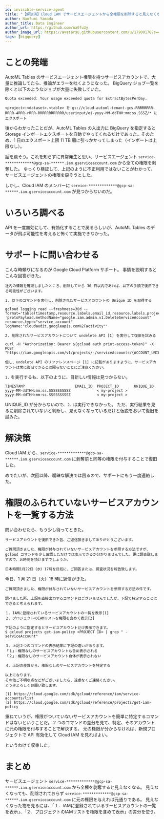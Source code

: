 ```yaml
---
id: invisible-service-agent
title: "【解決済】Cloud IAM でサービスエージェントから全権限を削除すると見えなくなる"
author: Naofumi Yamada
author_title: Data Engineer
author_url: https://github.com/na0fu3y
author_image_url: https://avatars0.githubusercontent.com/u/17900178?s=400&v=4
tags: [bigquery]
---
```


# ことの発端
AutoML Tables のサービスエージェント権限を持つサービスアカウントで、大量に推論してたら、推論がエラーを吐くようになった。
BigQuery ジョブ一覧を除くと以下のようなジョブが大量に失敗していた。

<!--truncate-->

```
Quota exceeded: Your usage exceeded quota for ExtractBytesPerDay.

<project>:<dataset>.<table> を gs://cloud-automl-tenant-gcs-RRRRRRRR-RRRR-4RRR-rRRR-RRRRRRRRRRRR/userinput/oi-yyyy-MM-ddTHH:mm:ss.SSSZ/* にエクスポート
```

後からわかったことだが、AutoML Tables の入出力に BigQuery を指定すると Storage インポートエクスポートを自動でやってくれるだけであった。そのため、1 日のエクスポート上限 11 TB 弱に引っかかってしまった（インポートは上限なし）。

話を戻そう。これを知らずに異常発生と思い、サービスエージェント `service-*************@gcp-sa-******.iam.gserviceaccount.com` から全ての権限を剥奪した。
ゆっくり検証して、上記のように不正利用ではないことがわかって、サービスエージェントの権限を戻そうとした。

しかし、Cloud IAM のメンバーに `service-*************@gcp-sa-******.iam.gserviceaccount.com` が見つからないのだ。

# いろいろ調べる
API を一度無効にして、有効化することで戻るらしいが、AutoML Tables のデータが飛ぶ可能性を考えると怖くて実施できなかった。

# サポートに問い合わせる
こんな時頼りになるのが Google Cloud Platform サポート。
事情を説明するとこんな回答がきた。

```
社内の情報を確認しましたところ、削除してから 30 日以内であれば、以下の手順で復旧できる可能性がございます。

1. 以下のコマンドを実行し、削除されたサービスアカウントの Unique ID を取得する

gcloud logging read --freshness=30d --format='table(timestamp,resource.labels.email_id,resource.labels.project_id,resource.labels.unique_id)' 'protoPayload.methodName="google.iam.admin.v1.DeleteServiceAccount" resource.type="service_account" logName:"cloudaudit.googleapis.com%2Factivity"'

2. 削除されたサービスアカウントについて undelete API [1] を実行して復旧を試みる

curl -H "Authorization: Bearer $(gcloud auth print-access-token)" -X POST "https://iam.googleapis.com/v1/projects/-/serviceAccounts/{ACCOUNT_UNIQUE_ID}:undelete"

但し、undelete API のリファレンスページ [1] に記載がありますように、サービスアカウントは常に復旧できるとは限らないことにご注意ください。
```

`1.` を実行するも、以下のように、目新しい情報は見つからない。
```
TIMESTAMP                       EMAIL_ID  PROJECT_ID       UNIQUE_ID
yyyy-MM-ddTHH:mm:ss.SSSSSSSSSZ            < my-project >
yyyy-MM-ddTHH:mm:ss.SSSSSSSSSZ            < my-project >
```

UNIQUE_ID が分からないので、`2.` は実行できなかった。
ただ、実行結果を見るに削除されていないと判断し、見えなくなっているだけと仮説をおいて復旧を試みた。


# 解決策
Cloud IAM から、`service-*************@gcp-sa-******.iam.gserviceaccount.com` に剥奪前と同等の権限を付与することで復旧した。

めでたいが、次回以降、曖昧な解決では困るので、サポートにもう一度連絡した。

# 権限のふられていないサービスアカウントを一覧する方法

問い合わせたら、もう少し待ってときた。

```
サービスアカウントを復旧できた旨、ご返信頂きましてありがとうございます。

ご質問頂きました、権限が付与されていないサービスアカウントを参照する方法ですが、gcloud コマンドを少し確認しただけでは表示できるか分かりませんでした。更に調査致しますので、お時間を頂けますでしょうか。

日本時間1月22日（水）17時を目処に、ご回答または、調査状況を報告致します。
```

今日、1 月 21 日（火）18 時に返信がきた。

```
ご質問頂きました、権限が付与されていないサービスアカウントを参照する方法の件です。

調べました所、上記を直接出力するコマンドはございませんでしたが、下記で特定することはできると考えられます。

１．IAMに登録されているサービスアカウントの一覧を表示[1]
２．プロジェクトのIAMリストを権限を含めて表示[2]

下記のように指定するとサービスアカウントだけ表示できます。
$ gcloud projects get-iam-policy <PROJECT ID> | grep " - serviceAccount"

３．上記２つのコマンドの表示結果に下記の違いがあります。
「１」：権限なしのサービスアカウントも含め表示される
「２」：権限なしのサービスアカウント自体が表示されない

４．上記の差異から、権限なしのサービスアカウントを特定する

以上になります。
その他ご不明な点などがございましたら、遠慮なくご連絡ください。
どうぞよろしくお願い致します。

[1] https://cloud.google.com/sdk/gcloud/reference/iam/service-accounts/list
[2] https://cloud.google.com/sdk/gcloud/reference/projects/get-iam-policy
```

重ねていうが、権限がついていないサービスアカウントを簡単に特定するコマンドはないということだ。
2 つのコマンドの差分を見て、特定、そのアカウントに元の権限を付与することで解決する。
元の権限が分からなければ、新規プロジェクトで API 有効化して Cloud IAM を見ればよい。

というわけで収束した。

# まとめ
サービスエージェント `service-*************@gcp-sa-******.iam.gserviceaccount.com` から全権を剥奪すると見えなくなる。
見えなくなっても、削除されておらず `service-*************@gcp-sa-******.iam.gserviceaccount.com` に元の権限を与えれば元通りである。
見えなくなった物を見るには、「１．IAMに登録されているサービスアカウントの一覧を表示」、「２．プロジェクトのIAMリストを権限を含めて表示」の差分を使う。
